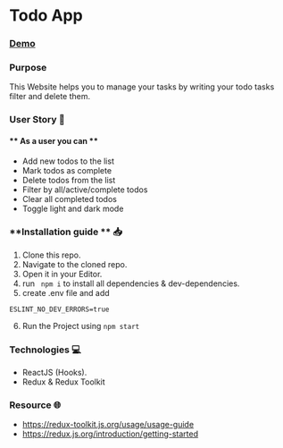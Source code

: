 # Todo App

### [Demo](https://608a831c5d8f3800072dd7c8--pensive-lumiere-d89036.netlify.app/)


### Purpose

This Website helps you to manage your tasks by writing your todo tasks filter and delete them.

### User Story 📝
#### ** As a user you can **

- Add new todos to the list
- Mark todos as complete
- Delete todos from the list
- Filter by all/active/complete todos
- Clear all completed todos
- Toggle light and dark mode

### **Installation guide **  📥

1. Clone this repo.
2. Navigate to the cloned repo.
3. Open it in your Editor.
4. run ``` npm i``` to install all dependencies & dev-dependencies.
5. create .env file and add 
```
ESLINT_NO_DEV_ERRORS=true 
```
6. Run the Project using ``` npm start ```


### **Technologies** 💻

- ReactJS (Hooks).
- Redux & Redux Toolkit

### **Resource** 🌐
- https://redux-toolkit.js.org/usage/usage-guide
- https://redux.js.org/introduction/getting-started

